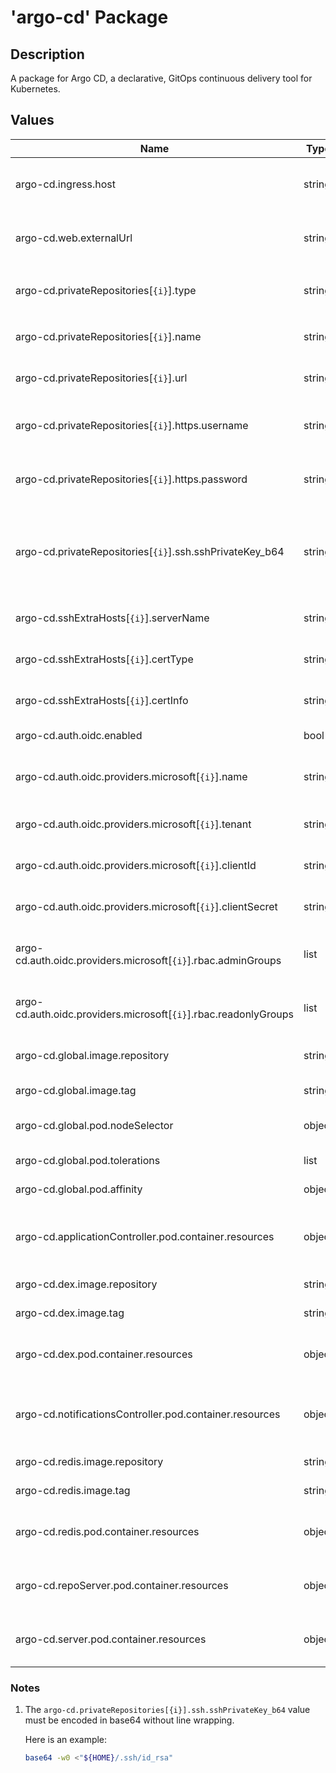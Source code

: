 # 'argo-cd' Package

## Description

A package for Argo CD, a declarative, GitOps continuous delivery tool for Kubernetes.

## Values

| Name                                                             | Type   | Default                                                                               | Description                                                         |
|------------------------------------------------------------------|--------|---------------------------------------------------------------------------------------|---------------------------------------------------------------------|
| argo-cd.ingress.host                                             | string | argo-cd.\<environment\>.\<project\>.\<organization\>.local:<ingressHttpsPort>         | Ingress host                                                        |
| argo-cd.web.externalUrl                                          | string | https://argo-cd.\<environment\>.\<project\>.\<organization\>.local:<ingressHttpsPort> | Web external URL                                                    |
| argo-cd.privateRepositories[`{i}`].type                          | string | git                                                                                   | Private repository type: `git` or `helm`                            |
| argo-cd.privateRepositories[`{i}`].name                          | string |                                                                                       | Private repository name                                             |
| argo-cd.privateRepositories[`{i}`].url                           | string |                                                                                       | Private repository URL                                              |
| argo-cd.privateRepositories[`{i}`].https.username                | string |                                                                                       | Private repository HTTPS username                                   |
| argo-cd.privateRepositories[`{i}`].https.password                | string |                                                                                       | Private repository HTTPS password                                   |
| argo-cd.privateRepositories[`{i}`].ssh.sshPrivateKey_b64         | string |                                                                                       | Private repository SSH private key, in base64 without line wrapping |
| argo-cd.sshExtraHosts[`{i}`].serverName                          | string |                                                                                       | SSH extra host server name                                          |
| argo-cd.sshExtraHosts[`{i}`].certType                            | string |                                                                                       | SSH extra host cert type                                            |
| argo-cd.sshExtraHosts[`{i}`].certInfo                            | string |                                                                                       | SSH extra host cert info                                            |
| argo-cd.auth.oidc.enabled                                        | bool   | false                                                                                 | OIDC enabled flag                                                   |
| argo-cd.auth.oidc.providers.microsoft[`{i}`].name                | string |                                                                                       | Microsoft OIDC connector name                                       |
| argo-cd.auth.oidc.providers.microsoft[`{i}`].tenant              | string |                                                                                       | Microsoft OIDC tenant ID                                            |
| argo-cd.auth.oidc.providers.microsoft[`{i}`].clientId            | string |                                                                                       | Microsoft OIDC auth client ID                                       |
| argo-cd.auth.oidc.providers.microsoft[`{i}`].clientSecret        | string |                                                                                       | Microsoft OIDC auth client secret                                   |
| argo-cd.auth.oidc.providers.microsoft[`{i}`].rbac.adminGroups    | list   | []                                                                                    | Azure groups for the role 'admin'                                   |
| argo-cd.auth.oidc.providers.microsoft[`{i}`].rbac.readonlyGroups | list   | []                                                                                    | Azure groups for the role 'readonly'                                |
| argo-cd.global.image.repository                                  | string |                                                                                       | Global image repository                                             |
| argo-cd.global.image.tag                                         | string |                                                                                       | Global image tag                                                    |
| argo-cd.global.pod.nodeSelector                                  | object | {}                                                                                    | Global node selection constraint                                    |
| argo-cd.global.pod.tolerations                                   | list   | []                                                                                    | Global pod tolerations                                              |
| argo-cd.global.pod.affinity                                      | object | {}                                                                                    | Global node affinity                                                |
| argo-cd.applicationController.pod.container.resources            | object | {}                                                                                    | Application controller resource requests and limits                 |
| argo-cd.dex.image.repository                                     | string |                                                                                       | Dex image repository                                                |
| argo-cd.dex.image.tag                                            | string |                                                                                       | Dex image tag                                                       |
| argo-cd.dex.pod.container.resources                              | object | {}                                                                                    | Dex resource requests and limits                                    |
| argo-cd.notificationsController.pod.container.resources          | object | {}                                                                                    | Notifications controller resource requests and limits               |
| argo-cd.redis.image.repository                                   | string |                                                                                       | Redis image repository                                              |
| argo-cd.redis.image.tag                                          | string |                                                                                       | Redis image tag                                                     |
| argo-cd.redis.pod.container.resources                            | object | {}                                                                                    | Redis resource requests and limits                                  |
| argo-cd.repoServer.pod.container.resources                       | object | {}                                                                                    | Repo server resource requests and limits                            |
| argo-cd.server.pod.container.resources                           | object | {}                                                                                    | Server resource requests and limits                                 |

### Notes

1. The `argo-cd.privateRepositories[{i}].ssh.sshPrivateKey_b64` value must be encoded in base64 without line wrapping.

   Here is an example:
   ```bash
   base64 -w0 <"${HOME}/.ssh/id_rsa"
   ```

